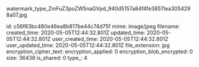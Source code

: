 watermark_type_ZmFuZ3poZW5naGVpd_940d5157a84f4fe38511ea3054298a07.jpg

id: c56f83bc480e46ea8b817be44c74d75f
mime: image/jpeg
filename: 
created_time: 2020-05-05T12:44:32.801Z
updated_time: 2020-05-05T12:44:32.801Z
user_created_time: 2020-05-05T12:44:32.801Z
user_updated_time: 2020-05-05T12:44:32.801Z
file_extension: jpg
encryption_cipher_text: 
encryption_applied: 0
encryption_blob_encrypted: 0
size: 36438
is_shared: 0
type_: 4